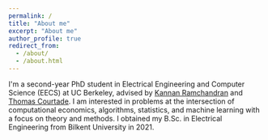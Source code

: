 ```yaml
---
permalink: /
title: "About me"
excerpt: "About me"
author_profile: true
redirect_from:
  - /about/
  - /about.html
---
```


I'm a second-year PhD student in Electrical Engineering and Computer Science (EECS) at UC Berkeley, advised by [Kannan Ramchandran](https://people.eecs.berkeley.edu/~kannanr/index.html) and [Thomas Courtade](http://people.eecs.berkeley.edu/~courtade/). I am interested in problems at the intersection of computational economics, algorithms, statistics, and machine learning with a focus on theory and methods. I obtained my B.Sc. in Electrical Engineering from Bilkent University in 2021.
